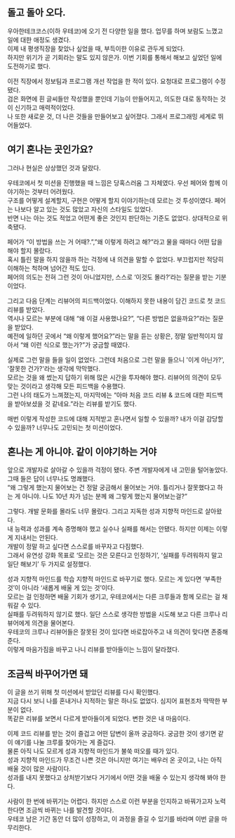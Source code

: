 ## 돌고 돌아 오다.

우아한테크코스(이하 우테코)에 오기 전 다양한 일을 했다. 업무를 하며 보람도 느꼈고 일에 대한 애정도 생겼다.  
이제 내 평생직장을 찾았나 싶었을 때, 부득이한 이유로 관두게 되었다.  
하지만 위기가 곧 기회라는 말도 있지 않은가. 이번 기회를 통해서 해보고 싶었던 일에 도전하기로 했다.  

이전 직장에서 정보팀과 프로그램 개선 작업을 한 적이 있다. 요청대로 프로그램이 수정됐다.  
검은 화면에 흰 글씨들만 작성했을 뿐인데 기능이 만들어지고, 의도한 대로 동작하는 것이 신기하고 매력적이었다.  
나 또한 새로운 것, 더 나은 것들을 만들어보고 싶어졌다. 그래서 프로그래밍 세계로 뛰어들었다.  

## 여기 혼나는 곳인가요?

그러나 현실은 상상했던 것과 달랐다.  

우테코에서 첫 미션을 진행했을 때 느낌은 당혹스러움 그 자체였다. 우선 페어와 함께 이야기하는 것부터 어려웠다.  
구조를 어떻게 설계할지, 구현은 어떻게 할지 이야기하는데 모르는 것 투성이였다. 페어는 나보다 알고 있는 것도 많았고 자신의 스타일도 있었다.  
반면 나는 아는 것도 적었고 어떤게 좋은 것인지 판단하는 기준도 없었다. 상대적으로 위축됐다.  

페어가 “이 방법을 쓰는 거 어때?.”,”왜 이렇게 하려고 해?”라고 물을 때마다 어떤 답을 해야 할지 몰랐다.  
혹시 틀린 말을 하지 않을까 하는 걱정에 내 의견을 말할 수 없었다. 부끄럽지만 적당히 이해하는 척하며 넘어간 적도 있다.  
페어의 의도는 전혀 그런 것이 아니었지만, 스스로 ‘이것도 몰라?’라는 질문을 받는 기분이었다.  

그리고 다음 단계는 리뷰어의 피드백이었다. 이해하지 못한 내용이 담긴 코드로 첫 코드 리뷰를 받았다.  
역시나 모르는 부분에 대해 “왜 이걸 사용했나요?”, “다른 방법은 없을까요?”라는 질문을 받았다.  
예전에 일하던 곳에서 “왜 이렇게 했어요?”라는 말을 듣는 상황은, 정말 일반적이지 않아서 “왜 이런 식으로 했는가?”가 궁금할 때였다.  

실제로 그런 말을 들을 일이 없었다. 그런데 처음으로 그런 말을 들으니 '이게 아닌가?', '잘못한 건가?'라는 생각에 막막했다.  
모르는 것을 왜 썼는지 답하기 위해 많은 시간을 투자해야 했다. 리뷰어의 의견이 모두 맞는 것이라고 생각해 모든 피드백을 수용했다.  
그런 나의 태도가 느껴졌는지, 마지막에는 “아마 처음 코드 리뷰 & 코드에 대한 피드백을 받아보셨을 것 같네요.”라는 리뷰를 받기도 했다.  

매번 이렇게 작성한 코드에 대해 지적받고 혼나면서 일할 수 있을까? 내가 이걸 감당할 수 있을까? 너무나도 고민되는 첫 미션이었다.  

## 혼나는 게 아니야. 같이 이야기하는 거야

앞으로 개발자로 살아갈 수 있을까 걱정이 됐다. 주변 개발자에게 내 고민을 털어놓았다. 그때 들은 답이 너무나도 명쾌했다.  
“왜 그렇게 했는지 물어보는 건 정말 궁금해서 물어보는 거야. 틀리거나 잘못했다고 하는 게 아니야. 나도 10년 차가 넘는 분께 왜 그렇게 했는지 물어보는걸?”  

그렇다. 개발 문화를 몰라도 너무 몰랐다. 그리고 지독한 성과 지향적 마인드로 살아왔다.  
내 능력과 성과를 계속 증명해야 했고 실수나 실패를 해서는 안됐다. 하지만 이제는 이렇게 지내서는 안된다.  
개발이 정말 하고 싶다면 스스로를 바꾸자고 다짐했다.  
그래서 유연성 강화 목표로 ‘모르는 것은 모른다고 인정하기’, ‘실패를 두려워하지 말고 일단 해보기’ 두 가지로 설정했다.  

성과 지향적 마인드를 학습 지향적 마인드로 바꾸기로 했다. 모르는 게 있다면 ‘부족한 것’이 아니라 ‘새롭게 배울 게 있는 것’이다.  
모르는 걸 인정하면 배울 기회가 생기고, 우테코에서는 다른 크루들과 함께 모르는 걸 채워갈 수 있다.  
실패를 두려워하지 않기로 했다. 일단 스스로 생각한 방법을 시도해 보고 다른 크루나 리뷰어에게 의견을 물어본다.  
우테코의 크루나 리뷰어들은 잘못된 것이 있다면 바로잡아주고 내 의견이 맞다면 존중해준다.  
이렇게 마음가짐을 바꾸고 나니 리뷰를 받아들이는 느낌이 달라졌다.  

## 조금씩 바꾸어가면 돼

이 글을 쓰기 위해 첫 미션에서 받았던 리뷰를 다시 확인했다.  
지금 다시 보니 나를 혼내거나 지적하는 말은 하나도 없었다. 심지어 표현조차 딱딱한 부분이 없다.  
똑같은 리뷰를 보면서 다르게 받아들이게 되었다. 변한 것은 내 마음이다.  

이제 코드 리뷰를 받는 것이 즐겁고 어떤 답변이 올까 궁금하다. 궁금한 것이 생기면 같이 얘기를 나눌 크루를 찾아가는 게 즐겁다.  
물론 아직 나도 모르게 성과 지향적 마인드가 불쑥 떠오를 때가 있다.  
성과 지향적 마인드가 무조건 나쁜 것은 아니지만 여기는 배우러 온 곳이고, 나는 아직 배울 것이 많은 사람이다.  
성과를 내지 못했다고 상처받기보다 거기에서 어떤 것을 배울 수 있는지 생각해 봐야 한다.  

사람이 한 번에 바뀌기는 어렵다. 하지만 스스로 이런 부분을 인지하고 바꿔가고자 노력한다면 조금씩 바뀌는 나를 발견할 것이다.  
우테코 남은 기간 동안 더 많이 성장하고, 이 과정을 즐길 수 있기를 바라며 이번 글을 마무리한다.  
